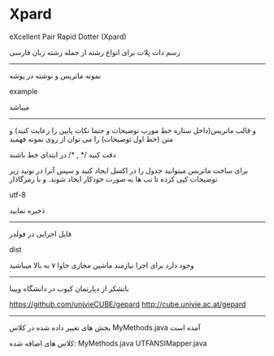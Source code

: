 # Xpard
eXcellent Pair Rapid Dotter (Xpard)

رسم دات پلات برای انواع رشته از جمله رشته زبان فارسی

-----------------------------------------------------------------------
نمونه ماتریس و نوشته در پوشه

example

میباشد

-----------------------------------------------------------------------
و قالب ماتریس(داخل ستاره خط مورب توضیحات و حتما نکات پایین را رعایت کنید) و متن (خط اول توضیحات) را می توان از روی نمونه فهمید

دقت کنید
/* , */
در ابتدای خط باشند

برای ساخت ماتریس میتوانید جدول را در اکسل ایجاد کنید و سپس آنرا در نوتپد زیر توضیحات کپی کرده تا تب ها به صورت خودکار ایجاد شوند.
و با رمزگاذار

utf-8

ذخیره نمایید

-----------------------------------------------------------------------
فایل اجرایی در فولدر

dist

وجود دارد
برای اجرا نیازمند ماشین مجازی جاوا ۷ به بالا میباشید

-----------------------------------------------------------------------
باتشکر از دپارتمان کیوب در دانشگاه ویینا

https://github.com/univieCUBE/gepard
http://cube.univie.ac.at/gepard

-----------------------------------------------------------------------
بخش های تغییر داده شده در کلاس
MyMethods.java
آمده است

کلاس های اضافه شده:
MyMethods.java
UTFANSIMapper.java
